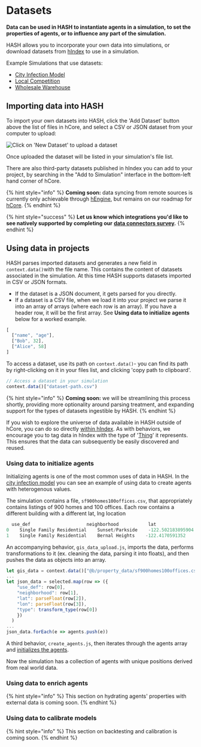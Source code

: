 # Datasets

**Data can be used in HASH to instantiate agents in a simulation, to set the properties of agents, or to influence any part of the simulation.**

HASH allows you to incorporate your own data into simulations, or download datasets from [hIndex](https://hash.ai/index) to use in a simulation.

Example Simulations that use datasets:

* [City Infection Model](https://core.hash.ai/@hash/city-infection-model/main)
* [Local Competition](https://hash.ai/@hash/local-competition)
* [Wholesale Warehouse](https://hash.ai/@hash/wholesale-warehouse1)

## Importing data into HASH

To import your own datasets into HASH, click the 'Add Dataset' button above the list of files in hCore, and select a CSV or JSON dataset from your computer to upload:

![Click on &apos;New Dataset&apos; to upload a dataset](../../.gitbook/assets/screenshot-2021-02-04-at-17.24.13.png)

Once uploaded the dataset will be listed in your simulation's file list.

There are also third-party datasets published in hIndex you can add to your project, by searching in the "Add to Simulation" interface in the bottom-left hand corner of hCore.

{% hint style="info" %}
**Coming soon:** data syncing from remote sources is currently only achievable through [hEngine](https://hash.ai/platform/engine), but remains on our roadmap for [hCore](https://hash.ai/platform/core).
{% endhint %}

{% hint style="success" %}
**Let us know which integrations you'd like to see natively supported by completing our** [**data connectors survey**](https://sohostrategy.typeform.com/to/WROAmyhH)**.** 
{% endhint %}

## Using data in projects

HASH parses imported datasets and generates a new field in `context.data()`with the file name. This contains the content of datasets associated in the simulation. At this time HASH supports datasets imported in CSV or JSON formats.

* If the dataset is a JSON document, it gets parsed for you directly.
* If a dataset is a CSV file, when we load it into your project we parse it into an array of arrays \(where each row is an array\). If you have a header row, it will be the first array. See **Using data to initialize agents** below for a worked example.

```javascript
[
  ["name", "age"],
  ["Bob", 32],
  ["Alice", 58]
]
```

To access a dataset, use its path on `context.data()`- you can find its path by right-clicking on it in your files list, and clicking 'copy path to clipboard'.

```javascript
// Access a dataset in your simulation
context.data()["dataset-path.csv")
```

{% hint style="info" %}
**Coming soon:** we will be streamlining this process shortly, providing more optionality around parsing treatment, and expanding support for the types of datasets ingestible by HASH.
{% endhint %}

If you wish to explore the universe of data available in HASH outside of hCore, you can do so directly [within hIndex](https://hash.ai/data?sort=popularity). As with behaviors, we encourage you to tag data in hIndex with the type of '[Thing](https://hash.ai/schemas/Thing)' it represents. This ensures that the data can subsequently be easily discovered and reused.

### **Using data to initialize agents**

Initializing agents is one of the most common uses of data in HASH. In the [city infection model](https://core.hash.ai/@hash/city-infection-model/stable) you can see an example of using data to create agents with heterogenous values.

The simulation contains a file, `sf900homes100offices.csv`, that appropriately contains listings of 900 homes and 100 offices. Each row contains a different building with a different lat, lng location

```javascript
  use_def                     neighborhood           lat               long
0    Single Family Residential    Sunset/Parkside    -122.502183895904    37.763653457648
1    Single Family Residential    Bernal Heights    -122.4170591352    37.747528129366
```

An accompanying behavior, `gis_data_upload.js`, imports the data, performs transformations to it \(ex. cleaning the data, parsing it into floats\), and then pushes the data as objects into an array.

```javascript
let gis_data = context.data()["@b/property_data/sf900homes100offices.csv"]
...
let json_data = selected.map(row => ({
    "use_def": row[0],
    "neighborhood": row[1],
    "lat": parseFloat(row[2]),
    "lon": parseFloat(row[3]),
    "type": transform_type(row[0])
    })
  )
...
json_data.forEach(e => agents.push(e))
```

A third behavior, `create_agents.js`, then iterates through the agents array and [initializes the agents](../../tutorials/phase-1-building-a-simple-hotelling-model-in-2d/initialization.md).

Now the simulation has a collection of agents with unique positions derived from real world data.

### Using data to enrich agents

{% hint style="info" %}
This section on hydrating agents' properties with external data is coming soon.
{% endhint %}

### Using data to calibrate models

{% hint style="info" %}
This section on backtesting and calibration is coming soon.
{% endhint %}

